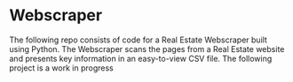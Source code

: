 # Webscraper
The following repo consists of code for a Real Estate Webscraper built using Python. The Webscraper scans the pages from a Real Estate website and presents key information in an easy-to-view CSV file. The following project is a work in progress
